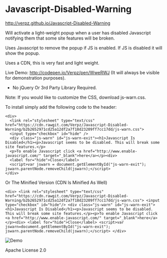 # Javascript-Disabled-Warning

http://verpz.github.io/Javascript-Disabled-Warning

Will activate a light-weight popup when a user has disabled Javascript notifying them that some site features will be broken.

Uses Javascript to remove the popup if JS is enabled. If JS is disabled it will show the popup.

Uses a CDN, this is very fast and light weight.

Live Demo: http://codepen.io/Verpz/pen/WweRWJ (It will always be visible for demonstration purposes).

* No jQuery Or 3rd Party Library Required.

Note: If you would like to customize the CSS, download js-warn.css.

To install simply add the following code to the header:
```
<div>
  <link rel="stylesheet" type="text/css" href="https://cdn.rawgit.com/Verpz/Javascript-Disabled-Warning/b2b2652971cd25a12df2a7f18d23209ff7cc17dd/js-warn.css">
  <input type="checkbox" id="hide" />
  <div class="js-warn" id="js-warn-exit"><h1>Javascript Is Disabled</h1><p>Javascript seems to be disabled. This will break some site features.</p>
  <p>To enable Javascript click <a href="http://www.enable-javascript.com/" target="_blank">here</a></p><div>
  <label for="hide">Close</label>
  <script>var jswarn = document.getElementById("js-warn-exit"); jswarn.parentNode.removeChild(jswarn);</script>
</div>
```
Or The Minified Version (CDN Is Minified As Well)

```
<div> <link rel="stylesheet" type="text/css" href="https://cdn.rawgit.com/Verpz/Javascript-Disabled-Warning/b2b2652971cd25a12df2a7f18d23209ff7cc17dd/js-warn.css"> <input type="checkbox" id="hide"/> <div class="js-warn" id="js-warn-exit"><h1>Javascript Is Disabled</h1><p>Javascript seems to be disabled. This will break some site features.</p><p>To enable Javascript click <a href="http://www.enable-javascript.com/" target="_blank">here</a></p><div> <label for="hide">Close</label> <script>var jswarn=document.getElementById("js-warn-exit"); jswarn.parentNode.removeChild(jswarn);</script> </div>
```

![Demo](http://i.imgur.com/Yq8jk7M.png)

Apache License 2.0
